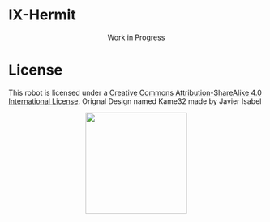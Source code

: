 # IX-Hermit

<p align="center">
  Work in Progress
</p>

# License 
This robot is licensed under a [Creative Commons Attribution-ShareAlike 4.0 International License](http://creativecommons.org/licenses/by-sa/4.0/). Orignal Design named Kame32 made by Javier Isabel

<p align="center">
  <img src="https://mirrors.creativecommons.org/presskit/buttons/88x31/png/by-sa.png" width="200">
</p>


